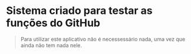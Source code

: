 <h1> Sistema criado para testar as funções do GitHub</h1>

> Para utilizar este aplicativo não é necessessário nada, uma vez que ainda não tem nada nele.

